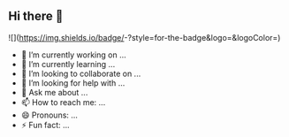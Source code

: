   ## Hi there 👋



![<Badge Name>](https://img.shields.io/badge/<Badge Text>-<Background Color>?style=for-the-badge&logo=<Icon Name>&logoColor=<Logo Color>)

- 🔭 I’m currently working on ...
- 🌱 I’m currently learning ...
- 👯 I’m looking to collaborate on ...
- 🤔 I’m looking for help with ...
- 💬 Ask me about ...
- 📫 How to reach me: ...
- 😄 Pronouns: ...
- ⚡ Fun fact: ...

